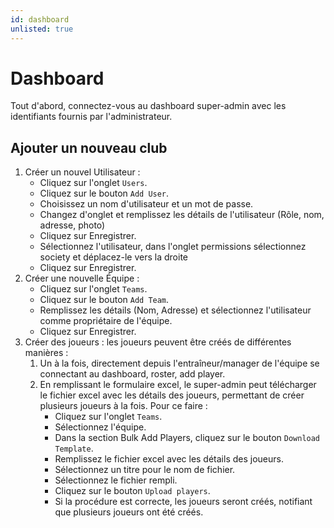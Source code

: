```yaml
---
id: dashboard
unlisted: true
---
```


# Dashboard

Tout d'abord, connectez-vous au dashboard super-admin avec les identifiants fournis par l'administrateur.

## Ajouter un nouveau club

1. Créer un nouvel Utilisateur :
    - Cliquez sur l'onglet `Users`.
    - Cliquez sur le bouton `Add User`.
    - Choisissez un nom d'utilisateur et un mot de passe.
    - Changez d'onglet et remplissez les détails de l'utilisateur (Rôle, nom, adresse, photo)
    - Cliquez sur Enregistrer.
    - Sélectionnez l'utilisateur, dans l'onglet permissions sélectionnez society et déplacez-le vers la droite
    - Cliquez sur Enregistrer.
2. Créer une nouvelle Équipe :
    - Cliquez sur l'onglet `Teams`.
    - Cliquez sur le bouton `Add Team`.
    - Remplissez les détails (Nom, Adresse) et sélectionnez l'utilisateur comme propriétaire de l'équipe.
    - Cliquez sur Enregistrer.
3. Créer des joueurs : les joueurs peuvent être créés de différentes manières :
   1. Un à la fois, directement depuis l'entraîneur/manager de l'équipe se connectant au dashboard, roster, add player.
   2. En remplissant le formulaire excel, le super-admin peut télécharger le fichier excel avec les détails des joueurs, permettant de créer plusieurs joueurs à la fois. Pour ce faire :
      - Cliquez sur l'onglet `Teams`.
      - Sélectionnez l'équipe.
      - Dans la section Bulk Add Players, cliquez sur le bouton `Download Template`.
      - Remplissez le fichier excel avec les détails des joueurs.
      - Sélectionnez un titre pour le nom de fichier.
      - Sélectionnez le fichier rempli.
      - Cliquez sur le bouton `Upload players`.
      - Si la procédure est correcte, les joueurs seront créés, notifiant que plusieurs joueurs ont été créés.